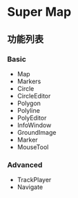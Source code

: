 # Super Map

## 功能列表

### Basic

* Map
* Markers
* Circle
* CircleEditor
* Polygon
* Polyline
* PolyEditor
* InfoWindow
* GroundImage
* Marker
* MouseTool

### Advanced

* TrackPlayer
* Navigate
